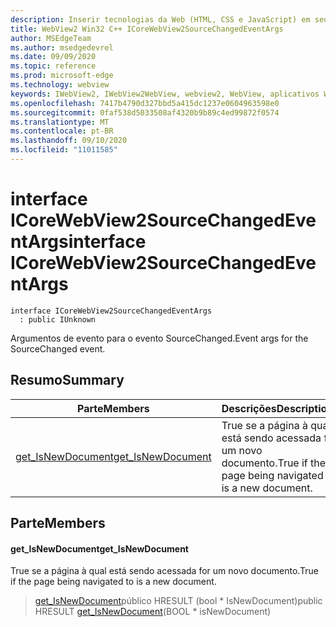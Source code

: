 ```yaml
---
description: Inserir tecnologias da Web (HTML, CSS e JavaScript) em seus aplicativos nativos com o controle WebView2 do Microsoft Edge
title: WebView2 Win32 C++ ICoreWebView2SourceChangedEventArgs
author: MSEdgeTeam
ms.author: msedgedevrel
ms.date: 09/09/2020
ms.topic: reference
ms.prod: microsoft-edge
ms.technology: webview
keywords: IWebView2, IWebView2WebView, webview2, WebView, aplicativos Win32, Win32, Edge, ICoreWebView2, ICoreWebView2Controller, controle do navegador, HTML Edge, ICoreWebView2SourceChangedEventArgs
ms.openlocfilehash: 7417b4790d327bbd5a415dc1237e0604963598e0
ms.sourcegitcommit: 0faf538d5033508af4320b9b89c4ed99872f0574
ms.translationtype: MT
ms.contentlocale: pt-BR
ms.lasthandoff: 09/10/2020
ms.locfileid: "11011585"
---
```

# <span data-ttu-id="143ab-104">interface ICoreWebView2SourceChangedEventArgs</span><span class="sxs-lookup"><span data-stu-id="143ab-104">interface ICoreWebView2SourceChangedEventArgs</span></span> 

```
interface ICoreWebView2SourceChangedEventArgs
  : public IUnknown
```

<span data-ttu-id="143ab-105">Argumentos de evento para o evento SourceChanged.</span><span class="sxs-lookup"><span data-stu-id="143ab-105">Event args for the SourceChanged event.</span></span>

## <span data-ttu-id="143ab-106">Resumo</span><span class="sxs-lookup"><span data-stu-id="143ab-106">Summary</span></span>

 <span data-ttu-id="143ab-107">Parte</span><span class="sxs-lookup"><span data-stu-id="143ab-107">Members</span></span>                        | <span data-ttu-id="143ab-108">Descrições</span><span class="sxs-lookup"><span data-stu-id="143ab-108">Descriptions</span></span>
--------------------------------|---------------------------------------------
[<span data-ttu-id="143ab-109">get_IsNewDocument</span><span class="sxs-lookup"><span data-stu-id="143ab-109">get_IsNewDocument</span></span>](#get_isnewdocument) | <span data-ttu-id="143ab-110">True se a página à qual está sendo acessada for um novo documento.</span><span class="sxs-lookup"><span data-stu-id="143ab-110">True if the page being navigated to is a new document.</span></span>

## <span data-ttu-id="143ab-111">Parte</span><span class="sxs-lookup"><span data-stu-id="143ab-111">Members</span></span>

#### <span data-ttu-id="143ab-112">get_IsNewDocument</span><span class="sxs-lookup"><span data-stu-id="143ab-112">get_IsNewDocument</span></span> 

<span data-ttu-id="143ab-113">True se a página à qual está sendo acessada for um novo documento.</span><span class="sxs-lookup"><span data-stu-id="143ab-113">True if the page being navigated to is a new document.</span></span>

> <span data-ttu-id="143ab-114">[get_IsNewDocument](#get_isnewdocument)público HRESULT (bool \* IsNewDocument)</span><span class="sxs-lookup"><span data-stu-id="143ab-114">public HRESULT [get_IsNewDocument](#get_isnewdocument)(BOOL \* isNewDocument)</span></span>

